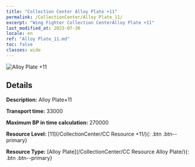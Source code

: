 ```yaml
---
title: "Collection Center Alloy Plate +11"
permalink: /CollectionCenter/Alloy Plate_11/
excerpt: "Wing Fighter Collection CenterAlloy Plate +11"
last_modified_at: 2023-07-30
locale: en
ref: "Alloy Plate_11.md"
toc: false
classes: wide
---
```



![Alloy Plate +11](/images/cc/CC_Alloy_Plate_6.png)

## Details

  **Description:** Alloy Plate×11

  **Transport time:** 33000

  **Maximum BP in time calculation:** 270000

  **Resource Level:** [11](/CollectionCenter/CC Resource +11/){: .btn .btn--primary}

  **Resource Type:** [Alloy Plate](/CollectionCenter/CC Resource Alloy Plate/){: .btn .btn--primary}

